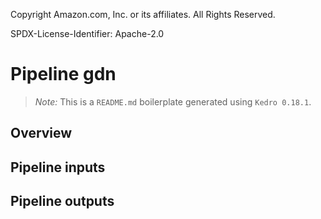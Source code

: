 Copyright Amazon.com, Inc. or its affiliates. All Rights Reserved.

SPDX-License-Identifier: Apache-2.0

# Pipeline gdn

> *Note:* This is a `README.md` boilerplate generated using `Kedro 0.18.1`.

## Overview

<!---
Please describe your modular pipeline here.
-->

## Pipeline inputs

<!---
The list of pipeline inputs.
-->

## Pipeline outputs

<!---
The list of pipeline outputs.
-->
